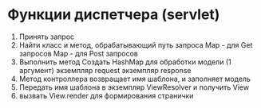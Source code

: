 # Функции диспетчера (servlet)

1. Принять запрос
2. Найти класс и метод, обрабатывающий путь запроса
   Map - для  Get запросов
   Map - для  Post запросов
3. Выполнить метод
    Создать HashMap для обработки модели (1 аргумент)
    экземпляр request
    экземпляр response
4. Метод контроллера возвращает имя шаблона, и заполняет модель
5. Передать имя шаблона в экземпляр ViewResolver и получить View
6. вызвать View.render для формирования странички